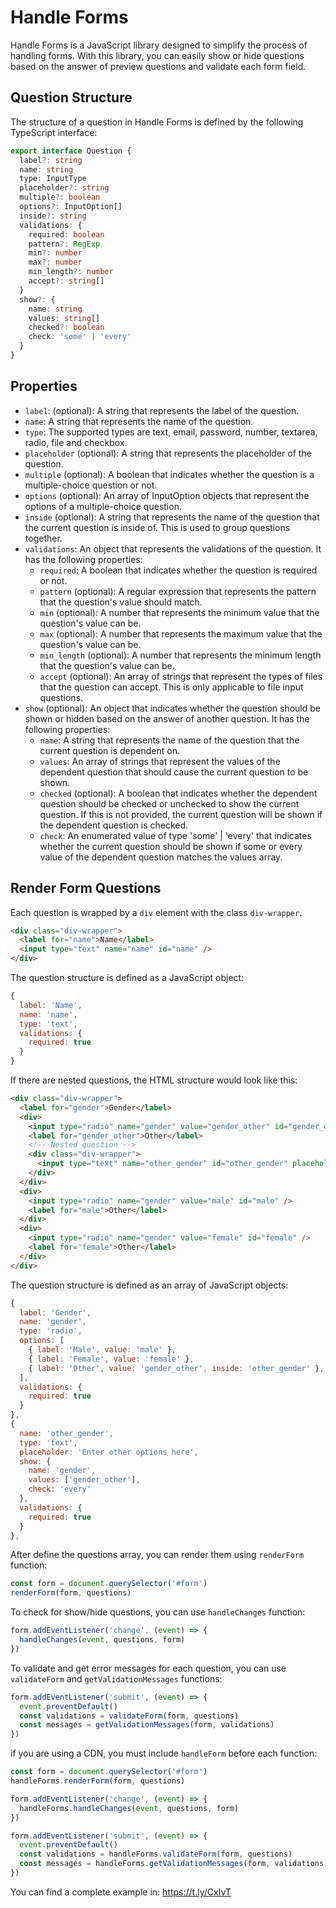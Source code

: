 # Handle Forms

Handle Forms is a JavaScript library designed to simplify the process of handling forms. With this library, you can easily show or hide questions based on the answer of preview questions and validate each form field.

## Question Structure

The structure of a question in Handle Forms is defined by the following TypeScript interface:

```ts
export interface Question {
  label?: string
  name: string
  type: InputType
  placeholder?: string
  multiple?: boolean
  options?: InputOption[]
  inside?: string
  validations: {
    required: boolean
    pattern?: RegExp
    min?: number
    max?: number
    min_length?: number
    accept?: string[]
  }
  show?: {
    name: string
    values: string[]
    checked?: boolean
    check: 'some' | 'every'
  }
}
```

## Properties

- `label`: (optional): A string that represents the label of the question.
- `name`: A string that represents the name of the question.
- `type`: The supported types are text, email, password, number, textarea, radio, file and checkbox.
- `placeholder` (optional): A string that represents the placeholder of the question.
- `multiple` (optional): A boolean that indicates whether the question is a multiple-choice question or not.
- `options` (optional): An array of InputOption objects that represent the options of a multiple-choice question.
- `inside` (optional): A string that represents the name of the question that the current question is inside of. This is used to group questions together.
- `validations`: An object that represents the validations of the question. It has the following properties:
  - `required`: A boolean that indicates whether the question is required or not.
  - `pattern` (optional): A regular expression that represents the pattern that the question's value should match.
  - `min` (optional): A number that represents the minimum value that the question's value can be.
  - `max` (optional): A number that represents the maximum value that the question's value can be.
  - `min_length` (optional): A number that represents the minimum length that the question's value can be.
  - `accept` (optional): An array of strings that represent the types of files that the question can accept. This is only applicable to file input questions.
- `show` (optional): An object that indicates whether the question should be shown or hidden based on the answer of another question. It has the following properties:
  - `name`: A string that represents the name of the question that the current question is dependent on.
  - `values`: An array of strings that represent the values of the dependent question that should cause the current question to be shown.
  - `checked` (optional): A boolean that indicates whether the dependent question should be checked or unchecked to show the current question. If this is not provided, the current question will be shown if the dependent question is checked.
  - `check`: An enumerated value of type 'some' | 'every' that indicates whether the current question should be shown if some or every value of the dependent question matches the values array.

## Render Form Questions

Each question is wrapped by a `div` element with the class `div-wrapper`.

```html
<div class="div-wrapper">
  <label for="name">Name</label>
  <input type="text" name="name" id="name" />
</div>
```

The question structure is defined as a JavaScript object:

```js
{
  label: 'Name',
  name: 'name',
  type: 'text',
  validations: {
    required: true
  }
}
```

If there are nested questions, the HTML structure would look like this:

```html
<div class="div-wrapper">
  <label for="gender">Gender</label>
  <div>
    <input type="radio" name="gender" value="gender_other" id="gender_other" />
    <label for="gender_other">Other</label>
    <!-- Nested question -->
    <div class="div-wrapper">
      <input type="text" name="other_gender" id="other_gender" placeholder="Enter other options here" />
    </div>
  </div>
  <div>
    <input type="radio" name="gender" value="male" id="male" />
    <label for="male">Other</label>
  </div>
  <div>
    <input type="radio" name="gender" value="female" id="female" />
    <label for="female">Other</label>
  </div>
</div>
```

The question structure is defined as an array of JavaScript objects:

```js
{
  label: 'Gender',
  name: 'gender',
  type: 'radio',
  options: [
    { label: 'Male', value: 'male' },
    { label: 'Female', value: 'female' },
    { label: 'Other', value: 'gender_other', inside: 'other_gender' },
  ],
  validations: {
    required: true
  }
},
{
  name: 'other_gender',
  type: 'text',
  placeholder: 'Enter other options here',
  show: {
    name: 'gender',
    values: ['gender_other'],
    check: 'every'
  },
  validations: {
    required: true
  }
},
```

After define the questions array, you can render them using `renderForm` function:

```js
const form = document.querySelector('#form')
renderForm(form, questions)
```

To check for show/hide questions, you can use `handleChanges` function:

```js
form.addEventListener('change', (event) => {
  handleChanges(event, questions, form)
})
```

To validate and get error messages for each question, you can use `validateForm` and `getValidationMessages` functions:

```js
form.addEventListener('submit', (event) => {
  event.preventDefault()
  const validations = validateForm(form, questions)
  const messages = getValidationMessages(form, validations)
})
```

if you are using a CDN, you must include `handleForm` before each function:

```js
const form = document.querySelector('#form')
handleForms.renderForm(form, questions)

form.addEventListener('change', (event) => {
  handleForms.handleChanges(event, questions, form)
})

form.addEventListener('submit', (event) => {
  event.preventDefault()
  const validations = handleForms.validateForm(form, questions)
  const messages = handleForms.getValidationMessages(form, validations)
})
```

You can find a complete example in: https://t.ly/CxIvT
